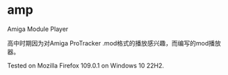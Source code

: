 # amp

Amiga Module Player

高中时期因为对Amiga ProTracker .mod格式的播放感兴趣，而编写的mod播放器。

Tested on Mozilla Firefox 109.0.1 on Windows 10 22H2.
